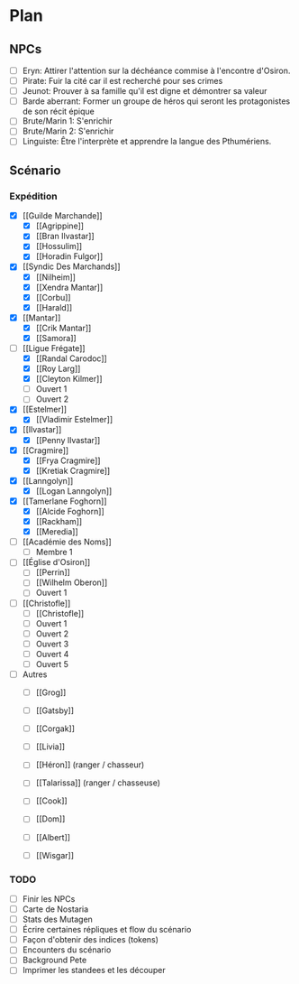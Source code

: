 # Plan

## NPCs
- [ ] Eryn: Attirer l'attention sur la déchéance commise à l'encontre d'Osiron.
- [ ] Pirate: Fuir la cité car il est recherché pour ses crimes
- [ ] Jeunot: Prouver à sa famille qu'il est digne et démontrer sa valeur
- [ ] Barde aberrant: Former un groupe de héros qui seront les protagonistes de son récit épique
- [ ] Brute/Marin 1: S'enrichir
- [ ] Brute/Marin 2: S'enrichir
- [ ] Linguiste: Être l'interprète et apprendre la langue des Pthumériens.

## Scénario
### Expédition
- [x] [[Guilde Marchande]]
	- [x] [[Agrippine]]
	- [x]  [[Bran Ilvastar]]
	- [x] [[Hossulim]]
	- [x] [[Horadin Fulgor]]
- [x] [[Syndic Des Marchands]]
	- [x] [[Nilheim]]
	- [x] [[Xendra Mantar]]
	- [x] [[Corbu]]
	- [x] [[Harald]]
- [x] [[Mantar]]
	- [x] [[Crik Mantar]]
	- [x] [[Samora]]
- [ ] [[Ligue Frégate]]
	- [x] [[Randal Carodoc]]
	- [x] [[Roy Larg]]
	- [x] [[Cleyton Kilmer]]
	- [ ] Ouvert 1
	- [ ] Ouvert 2
- [x] [[Estelmer]]
	- [x] [[Vladimir Estelmer]]
- [x] [[Ilvastar]]
	- [x] [[Penny Ilvastar]]
- [x] [[Cragmire]]
	- [x] [[Frya Cragmire]]
	- [x] [[Kretiak Cragmire]]
- [x] [[Lanngolyn]]
	- [x] [[Logan Lanngolyn]]
- [x] [[Tamerlane Foghorn]]
	- [x] [[Alcide Foghorn]]
	- [x] [[Rackham]]
	- [x] [[Meredia]]
- [ ] [[Académie des Noms]]
	- [ ] Membre 1
- [ ] [[Église d'Osiron]]
	- [ ] [[Perrin]]
	- [ ] [[Wilhelm Oberon]]
	- [ ] Ouvert 1
- [ ] [[Christofle]]
	- [ ] [[Christofle]]
	- [ ] Ouvert 1
	- [ ] Ouvert 2
	- [ ] Ouvert 3
	- [ ] Ouvert 4
	- [ ] Ouvert 5
- [ ] Autres
	- [ ] [[Grog]] 
	- [ ] [[Gatsby]]
	- [ ] [[Corgak]]
	- [ ] [[Livia]]
	- [ ] [[Héron]] (ranger / chasseur)
	- [ ] [[Talarissa]] (ranger / chasseuse)
	- [ ] [[Cook]]
	- [ ] [[Dom]]
	- [ ] [[Albert]]
	- [ ] [[Wisgar]]


### TODO
- [ ] Finir les NPCs
- [ ] Carte de Nostaria
- [ ] Stats des Mutagen
- [ ] Écrire certaines répliques et flow du scénario
- [ ] Façon d'obtenir des indices (tokens)
- [ ] Encounters du scénario
- [ ] Background Pete
- [ ] Imprimer les standees et les découper